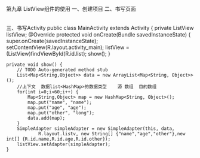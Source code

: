 第九章  ListView组件的使用
一、创建项目
二、书写页面
<?xml version="1.0" encoding="utf-8"?>
<LinearLayout xmlns:android="http://schemas.android.com/apk/res/android"
    android:layout_width="match_parent"
    android:layout_height="match_parent"
    android:orientation="vertical" >
    <ListView 
        android:layout_width="fill_parent"
        android:layout_height="fill_parent"
        android:id="@+id/list"></ListView>
</LinearLayout>
<?xml version="1.0" encoding="utf-8"?>
<LinearLayout xmlns:android="http://schemas.android.com/apk/res/android"
    android:layout_width="match_parent"
    android:layout_height="match_parent"
    android:orientation="horizontal" >    
	<TextView 
	    android:layout_width="100px"
	    android:layout_height="wrap_content"
	    android:id="@+id/name"/>
	<TextView 
	    android:layout_width="100px"
	    android:layout_height="wrap_content"
	    android:id="@+id/age"/>
	<TextView 
	    android:layout_width="fill_parent"
	    android:layout_height="wrap_content"
	    android:id="@+id/other"/>
</LinearLayout>
三、书写Activity
public class MainActivity extends Activity {
	private ListView listView;
	@Override
	protected void onCreate(Bundle savedInstanceState) {
		super.onCreate(savedInstanceState);
		setContentView(R.layout.activity_main);
		listView = (ListView)findViewById(R.id.list);
		show();
	}

	private void show() {
		// TODO Auto-generated method stub
		List<Map<String,Object>> data = new ArrayList<Map<String, Object>>();
		//上下文  数据list<HashMap>的数据类型    源 数组  目的数组
		for(int i=0;i<60;i++) {
			Map<String,Object> map = new HashMap<String, Object>();
			map.put("name", "name");
			map.put("age", "age");
			map.put("other", "long");
			data.add(map);
		}
		SimpleAdapter simpleAdapter = new SimpleAdapter(this, data, 
				R.layout.listv, new String[] {"name","age","other"},new int[] {R.id.name,R.id.age,R.id.other});
		listView.setAdapter(simpleAdapter);
	}
